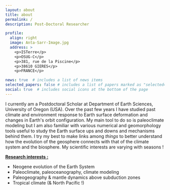 ```yaml
---
layout: about
title: about
permalink: /
description: Post-Doctoral Researcher

profile:
  align: right
  image: Anta-Sarr-Image.jpg
  address: >
    <p>ISTerre</p>
    <p>OSUG-C</p>
    <p>381, rue de la Piscine</p>
    <p>38610 GIERES</p>
    <p>FRANCE</p>

news: true  # includes a list of news items
selected_papers: false # includes a list of papers marked as "selected={true}"
social: true  # includes social icons at the bottom of the page
---
```


I currently am a Postdoctoral Scholar at Department of Earth Sciences, University of Oregon (USA). Over the past few years I have studied past climate and environment response to Earth surface deformation and changes in Earth's orbit configuration. My main tool to do so is paleoclimate modeling but I am also familiar with various numerical and geomorphology tools useful to study the Earth surface ups and downs and mechanisms behind them. I try my best to make links among _things_ to better understand how the evolution of the geosphere connects with that of the climate system and the biosphere. My scientific interests are varying with seasons !     

__<u>Research interests :</u>__

- Neogene evolution of the Earth System 
- Paleoclimate, paleoceanography, climate modeling 
- Paleogeography & mantle dynamics above subduction zones
- Tropical climate (& North Pacific !)







